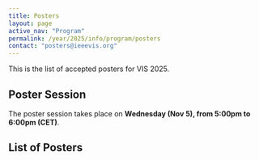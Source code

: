 ```yaml
---
title: Posters
layout: page
active_nav: "Program"
permalink: /year/2025/info/program/posters
contact: "posters@ieeevis.org"
---
```


This is the list of accepted posters for VIS 2025.

## Poster Session

The poster session takes place on **Wednesday (Nov 5), from 5:00pm to 6:00pm (CET)**.


## List of Posters

<!--
**"They Aren't Built For Me": An Exploratory Study of Strategies for Measurement of Graphical Primitives in Tactile Graphics**<br />
by Areen Khalaila, Lane Harrison, Nam Wook Kim, & Dylan Cashman
-->
